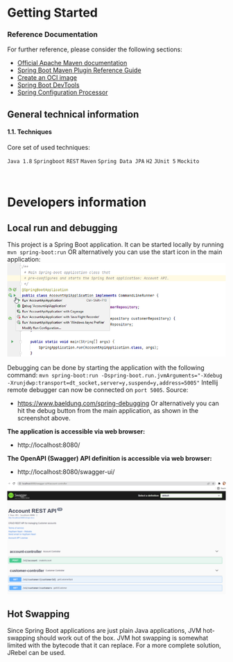 # Getting Started

### Reference Documentation

For further reference, please consider the following sections:

* [Official Apache Maven documentation](https://maven.apache.org/guides/index.html)
* [Spring Boot Maven Plugin Reference Guide](https://docs.spring.io/spring-boot/docs/2.6.4/maven-plugin/reference/html/)
* [Create an OCI image](https://docs.spring.io/spring-boot/docs/2.6.4/maven-plugin/reference/html/#build-image)
* [Spring Boot DevTools](https://docs.spring.io/spring-boot/docs/2.6.4/reference/htmlsingle/#using-boot-devtools)
* [Spring Configuration Processor](https://docs.spring.io/spring-boot/docs/2.6.4/reference/htmlsingle/#configuration-metadata-annotation-processor)

## General technical information ##

#### 1.1. Techniques
Core set of used techniques:

`Java 1.8` `Springboot` `REST` `Maven` `Spring Data JPA` `H2` `JUnit 5` `Mockito`

<br/>

# Developers information #

## Local run and debugging ##

This project is a Spring Boot application. It can be started locally by running `mvn spring-boot:run`
OR alternatively you can use the start icon in the main application:
![img_8.png](img_8.png)

Debugging can be done by starting the application with the following command:
`mvn spring-boot:run -Dspring-boot.run.jvmArguments="-Xdebug -Xrunjdwp:transport=dt_socket,server=y,suspend=y,address=5005"`
Intellij remote debugger can now be connected on `port 5005`.
Source:
- https://www.baeldung.com/spring-debugging
  Or alternatively you can hit the debug button from the main application, as shown in the screenshot above.

**The application is accessible via web browser:**
- http://localhost:8080/

**The OpenAPI (Swagger) API definition is accessible via web browser:**
- http://localhost:8080/swagger-ui/

![img.png](img.png)



## Hot Swapping ##
Since Spring Boot applications are just plain Java applications, JVM hot-swapping should work out of the box.
JVM hot swapping is somewhat limited with the bytecode that it can replace. For a more complete solution, JRebel can be used.

<br/>




